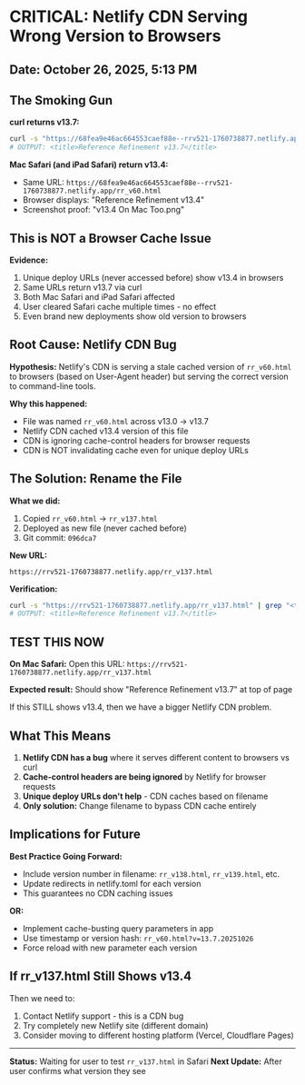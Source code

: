 # CRITICAL: Netlify CDN Serving Wrong Version to Browsers

## Date: October 26, 2025, 5:13 PM

## The Smoking Gun

**curl returns v13.7:**
```bash
curl -s "https://68fea9e46ac664553caef88e--rrv521-1760738877.netlify.app/rr_v60.html" | grep "<title>"
# OUTPUT: <title>Reference Refinement v13.7</title>
```

**Mac Safari (and iPad Safari) return v13.4:**
- Same URL: `https://68fea9e46ac664553caef88e--rrv521-1760738877.netlify.app/rr_v60.html`
- Browser displays: "Reference Refinement v13.4"
- Screenshot proof: "v13.4 On Mac Too.png"

## This is NOT a Browser Cache Issue

**Evidence:**
1. Unique deploy URLs (never accessed before) show v13.4 in browsers
2. Same URLs return v13.7 via curl
3. Both Mac Safari and iPad Safari affected
4. User cleared Safari cache multiple times - no effect
5. Even brand new deployments show old version to browsers

## Root Cause: Netlify CDN Bug

**Hypothesis:** Netlify's CDN is serving a stale cached version of `rr_v60.html` to browsers (based on User-Agent header) but serving the correct version to command-line tools.

**Why this happened:**
- File was named `rr_v60.html` across v13.0 → v13.7
- Netlify CDN cached v13.4 version of this file
- CDN is ignoring cache-control headers for browser requests
- CDN is NOT invalidating cache even for unique deploy URLs

## The Solution: Rename the File

**What we did:**
1. Copied `rr_v60.html` → `rr_v137.html`
2. Deployed as new file (never cached before)
3. Git commit: `096dca7`

**New URL:**
```
https://rrv521-1760738877.netlify.app/rr_v137.html
```

**Verification:**
```bash
curl -s "https://rrv521-1760738877.netlify.app/rr_v137.html" | grep "<title>"
# OUTPUT: <title>Reference Refinement v13.7</title>
```

## TEST THIS NOW

**On Mac Safari:**
Open this URL: `https://rrv521-1760738877.netlify.app/rr_v137.html`

**Expected result:** Should show "Reference Refinement v13.7" at top of page

If this STILL shows v13.4, then we have a bigger Netlify CDN problem.

## What This Means

1. **Netlify CDN has a bug** where it serves different content to browsers vs curl
2. **Cache-control headers are being ignored** by Netlify for browser requests
3. **Unique deploy URLs don't help** - CDN caches based on filename
4. **Only solution:** Change filename to bypass CDN cache entirely

## Implications for Future

**Best Practice Going Forward:**
- Include version number in filename: `rr_v138.html`, `rr_v139.html`, etc.
- Update redirects in netlify.toml for each version
- This guarantees no CDN caching issues

**OR:**

- Implement cache-busting query parameters in app
- Use timestamp or version hash: `rr_v60.html?v=13.7.20251026`
- Force reload with new parameter each version

## If rr_v137.html Still Shows v13.4

Then we need to:
1. Contact Netlify support - this is a CDN bug
2. Try completely new Netlify site (different domain)
3. Consider moving to different hosting platform (Vercel, Cloudflare Pages)

---

**Status:** Waiting for user to test `rr_v137.html` in Safari
**Next Update:** After user confirms what version they see
